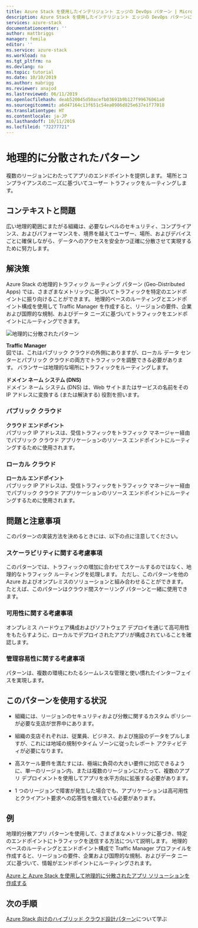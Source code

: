 ```yaml
---
title: Azure Stack を使用したインテリジェント エッジの DevOps パターン | Microsoft Docs
description: Azure Stack を使用したインテリジェント エッジの DevOps パターンについて説明します。
services: azure-stack
documentationcenter: ''
author: mattbriggs
manager: femila
editor: ''
ms.service: azure-stack
ms.workload: na
ms.tgt_pltfrm: na
ms.devlang: na
ms.topic: tutorial
ms.date: 10/10/2019
ms.author: mabrigg
ms.reviewer: anajod
ms.lastreviewed: 06/11/2019
ms.openlocfilehash: deab520045d50acefb03691b9b127f99676061a0
ms.sourcegitcommit: a6d47164c13f651c54ea0986d825e637e1f77018
ms.translationtype: HT
ms.contentlocale: ja-JP
ms.lasthandoff: 10/11/2019
ms.locfileid: "72277721"
---
```

# <a name="geo-distributed-pattern"></a>地理的に分散されたパターン

複数のリージョンにわたってアプリのエンドポイントを提供します。 場所とコンプライアンスのニーズに基づいてユーザー トラフィックをルーティングします。

## <a name="context-and-problem"></a>コンテキストと問題

広い地理的範囲にまたがる組織は、必要なレベルのセキュリティ、コンプライアンス、およびパフォーマンスを、境界を越えてユーザー、場所、およびデバイスごとに確保しながら、データへのアクセスを安全かつ正確に分散させて実現するために努力します。

## <a name="solution"></a>解決策

Azure Stack の地理的トラフィック ルーティング パターン (Geo-Distributed Apps) では、さまざまなメトリックに基づいてトラフィックを特定のエンドポイントに振り向けることができます。 地理的ベースのルーティングとエンドポイント構成を使用して Traffic Manager を作成すると、リージョンの要件、企業および国際的な規制、およびデータ ニーズに基づいてトラフィックをエンドポイントにルーティングできます。

![地理的に分散されたパターン](media/azure-stack-edge-pattern-geo-distribution/geo-distribution.png)

**Traffic Manager**  
図では、これはパブリック クラウドの外側にありますが、ローカル データ センターとパブリック クラウドの両方でトラフィックを調整できる必要があります。 バランサーは地理的な場所にトラフィックをルーティングします。

**ドメイン ネーム システム (DNS)**  
ドメイン ネーム システム (DNS) は、Web サイトまたはサービスの名前をその IP アドレスに変換する (または解決する) 役割を担います。

### <a name="public-cloud"></a>パブリック クラウド

**クラウド エンドポイント**  
パブリック IP アドレスは、受信トラフィックをトラフィック マネージャー経由でパブリック クラウド アプリケーションのリソース エンドポイントにルーティングするために使用されます。  

### <a name="local-clouds"></a>ローカル クラウド

**ローカル エンドポイント**  
パブリック IP アドレスは、受信トラフィックをトラフィック マネージャー経由でパブリック クラウド アプリケーションのリソース エンドポイントにルーティングするために使用されます。

## <a name="issues-and-considerations"></a>問題と注意事項

このパターンの実装方法を決めるときには、以下の点に注意してください。

### <a name="scalability-considerations"></a>スケーラビリティに関する考慮事項

このパターンでは、トラフィックの増加に合わせてスケールするのではなく、地理的なトラフィック ルーティングを処理します。 ただし、このパターンを他の Azure およびオンプレミスのソリューションと組み合わせることができます。 たとえば、このパターンはクラウド間スケーリング パターンと一緒に使用できます。

### <a name="availability-considerations"></a>可用性に関する考慮事項

オンプレミス ハードウェア構成およびソフトウェア デプロイを通じて高可用性をもたらすように、ローカルでデプロイされたアプリが構成されていることを確認します。

### <a name="manageability-considerations"></a>管理容易性に関する考慮事項

パターンは、複数の環境にわたるシームレスな管理と使い慣れたインターフェイスを実現します。

## <a name="when-to-use-this-pattern"></a>このパターンを使用する状況

-   組織には、リージョンのセキュリティおよび分散に関するカスタム ポリシーが必要な支店が世界中にあります。

-   組織の支店それぞれは、従業員、ビジネス、および施設のデータをプルしますが、これには地域の規制やタイム ゾーンに従ったレポート アクティビティが必要になります。

-   高スケール要件を満たすには、極端に負荷の大きい要件に対応できるように、単一のリージョン内、または複数のリージョンにわたって、複数のアプリ デプロイメントを使用してアプリを水平方向に拡張する必要があります。

-   1 つのリージョンで障害が発生した場合でも、アプリケーションは高可用性とクライアント要求への応答性を備えている必要があります。

## <a name="example"></a>例

地理的分散アプリ パターンを使用して、さまざまなメトリックに基づき、特定のエンドポイントにトラフィックを送信する方法について説明します。 地理的ベースのルーティングとエンドポイント構成で Traffic Manager プロファイルを作成すると、リージョンの要件、企業および国際的な規制、およびデータ ニーズに基づいて、情報がエンドポイントにルーティングされます。

[Azure と Azure Stack を使用して地理的に分散されたアプリ ソリューションを作成する](https://docs.microsoft.com/azure/azure-stack/user/azure-stack-solution-geo-distributed)

## <a name="next-steps"></a>次の手順

[Azure Stack 向けのハイブリッド クラウド設計パターン](azure-stack-edge-pattern-overview.md)について学ぶ
